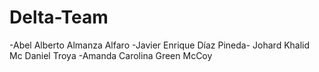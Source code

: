 # Delta-Team
-Abel Alberto Almanza Alfaro -Javier Enrique Díaz Pineda- Johard Khalid Mc Daniel Troya -Amanda Carolina Green McCoy
